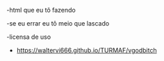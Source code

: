-html que eu tô fazendo 

-se eu errar eu tô meio que lascado 

-licensa de uso

- https://waltervi666.github.io/TURMAF/vgodbitch 
